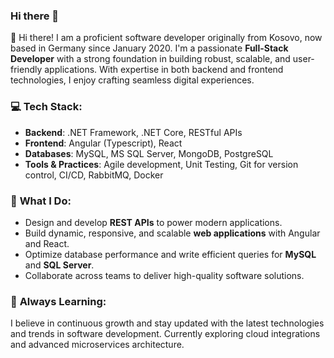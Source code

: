 ### Hi there 👋
👋 Hi there! I am a proficient software developer originally from Kosovo, now based in Germany since January 2020. I'm a passionate **Full-Stack Developer** with a strong foundation in building robust, scalable, and user-friendly applications. With expertise in both backend and frontend technologies, I enjoy crafting seamless digital experiences. 

### 💻 **Tech Stack**:
- **Backend**: .NET Framework, .NET Core, RESTful APIs
- **Frontend**: Angular (Typescript), React
- **Databases**: MySQL, MS SQL Server, MongoDB, PostgreSQL
- **Tools & Practices**: Agile development, Unit Testing, Git for version control, CI/CD, RabbitMQ, Docker

### 🚀 **What I Do**:
- Design and develop **REST APIs** to power modern applications.
- Build dynamic, responsive, and scalable **web applications** with Angular and React.
- Optimize database performance and write efficient queries for **MySQL** and **SQL Server**.
- Collaborate across teams to deliver high-quality software solutions.

### 🌱 **Always Learning**:
I believe in continuous growth and stay updated with the latest technologies and trends in software development. Currently exploring cloud integrations and advanced microservices architecture.

<!--
**qemajlosmani/qemajlosmani** is a ✨ _special_ ✨ repository because its `README.md` (this file) appears on your GitHub profile.

Here are some ideas to get you started:

- 🔭 I’m currently working on ...
- 🌱 I’m currently learning ...
- 👯 I’m looking to collaborate on ...
- 🤔 I’m looking for help with ...
- 💬 Ask me about ...
- 📫 How to reach me: ...
- 😄 Pronouns: ...
- ⚡ Fun fact: ...
-->

